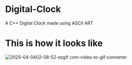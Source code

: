 # Digital-Clock
A C++ Digital Clock made using ASCII ART

# This is how it looks like
![2025-04-0402-08-52-ezgif com-video-to-gif-converter](https://github.com/user-attachments/assets/c68fb053-7399-4a2d-acf8-adfda2bc4259)
